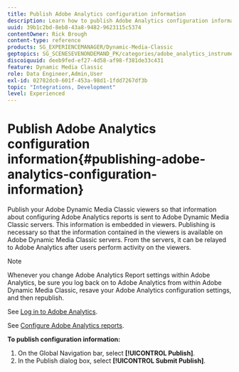 ```yaml
---
title: Publish Adobe Analytics configuration information
description: Learn how to publish Adobe Analytics configuration information from Adobe Dynamic Media Classic.
uuid: 39b1c2bd-8eb8-43a8-9482-9623115c5374
contentOwner: Rick Brough
content-type: reference
products: SG_EXPERIENCEMANAGER/Dynamic-Media-Classic
geptopics: SG_SCENESEVENONDEMAND_PK/categories/adobe_analytics_instrumentation_kit
discoiquuid: deeb9fed-ef27-4d58-af98-f381de33c431
feature: Dynamic Media Classic
role: Data Engineer,Admin,User
exl-id: 02782dc0-601f-453a-98d1-1fdd7267df3b
topic: "Integrations, Development"
level: Experienced
---
```

# Publish Adobe Analytics configuration information{#publishing-adobe-analytics-configuration-information}

Publish your Adobe Dynamic Media Classic viewers so that information about configuring Adobe Analytics reports is sent to Adobe Dynamic Media Classic servers. This information is embedded in viewers. Publishing is necessary so that the information contained in the viewers is available on Adobe Dynamic Media Classic servers. From the servers, it can be relayed to Adobe Analytics after users perform activity on the viewers.

>[!NOTE]
>
>Whenever you change Adobe Analytics Report settings within Adobe Analytics, be sure you log back on to Adobe Analytics from within Adobe Dynamic Media Classic, resave your Adobe Analytics configuration settings, and then republish.

See [Log in to Adobe Analytics](log-analytics.md#log_in_to_adobe_analytics).

See [Configure Adobe Analytics reports](configuring-analytics-reports.md#configuring_adobe_analytics_reports).

**To publish configuration information:**

1. On the Global Navigation bar, select **[!UICONTROL Publish]**.
1. In the Publish dialog box, select **[!UICONTROL Submit Publish]**.
